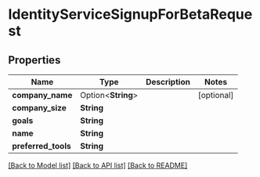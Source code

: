 # IdentityServiceSignupForBetaRequest

## Properties

Name | Type | Description | Notes
------------ | ------------- | ------------- | -------------
**company_name** | Option<**String**> |  | [optional]
**company_size** | **String** |  | 
**goals** | **String** |  | 
**name** | **String** |  | 
**preferred_tools** | **String** |  | 

[[Back to Model list]](../README.md#documentation-for-models) [[Back to API list]](../README.md#documentation-for-api-endpoints) [[Back to README]](../README.md)


